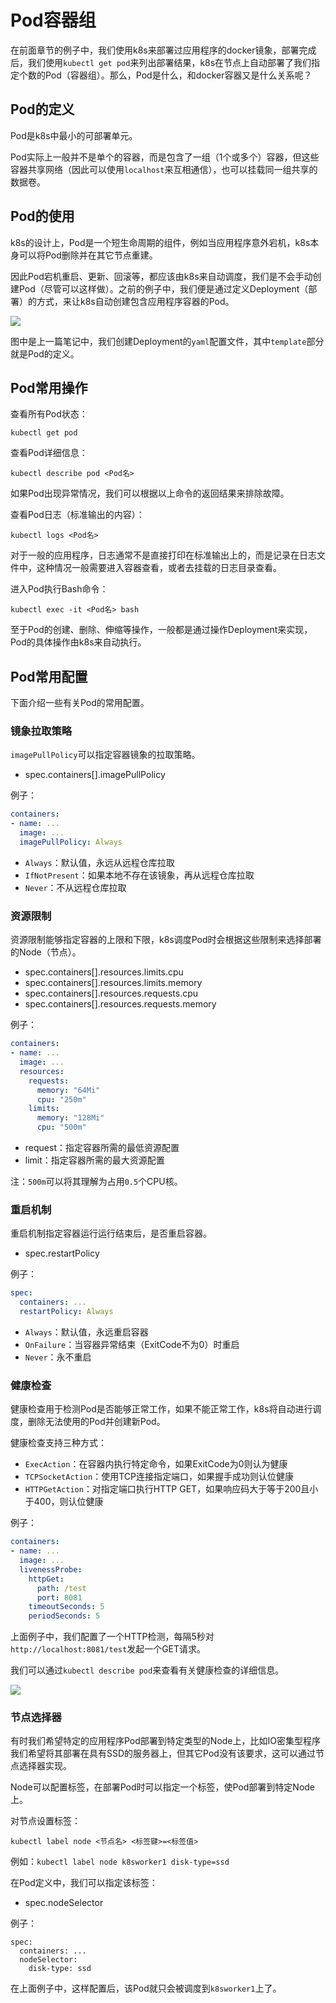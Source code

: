 # Pod容器组

在前面章节的例子中，我们使用k8s来部署过应用程序的docker镜象，部署完成后，我们使用`kubectl get pod`来列出部署结果，k8s在节点上自动部署了我们指定个数的Pod（容器组）。那么，Pod是什么，和docker容器又是什么关系呢？

## Pod的定义

Pod是k8s中最小的可部署单元。

Pod实际上一般并不是单个的容器，而是包含了一组（1个或多个）容器，但这些容器共享网络（因此可以使用`localhost`来互相通信），也可以挂载同一组共享的数据卷。

## Pod的使用

k8s的设计上，Pod是一个短生命周期的组件，例如当应用程序意外宕机，k8s本身可以将Pod删除并在其它节点重建。

因此Pod宕机重启、更新、回滚等，都应该由k8s来自动调度，我们是不会手动创建Pod（尽管可以这样做）。之前的例子中，我们便是通过定义Deployment（部署）的方式，来让k8s自动创建包含应用程序容器的Pod。

![](res/1.png)

图中是上一篇笔记中，我们创建Deployment的`yaml`配置文件，其中`template`部分就是Pod的定义。

## Pod常用操作

查看所有Pod状态：
```
kubectl get pod
```

查看Pod详细信息：
```
kubectl describe pod <Pod名>
```

如果Pod出现异常情况，我们可以根据以上命令的返回结果来排除故障。

查看Pod日志（标准输出的内容）：
```
kubectl logs <Pod名>
```

对于一般的应用程序，日志通常不是直接打印在标准输出上的，而是记录在日志文件中，这种情况一般需要进入容器查看，或者去挂载的日志目录查看。

进入Pod执行Bash命令：
```
kubectl exec -it <Pod名> bash
```

至于Pod的创建、删除、伸缩等操作，一般都是通过操作Deployment来实现，Pod的具体操作由k8s来自动执行。

## Pod常用配置

下面介绍一些有关Pod的常用配置。

### 镜象拉取策略

`imagePullPolicy`可以指定容器镜象的拉取策略。

* spec.containers[].imagePullPolicy

例子：
```yaml
containers:
- name: ...
  image: ...
  imagePullPolicy: Always
```

* `Always`：默认值，永远从远程仓库拉取
* `IfNotPresent`：如果本地不存在该镜象，再从远程仓库拉取
* `Never`：不从远程仓库拉取

### 资源限制

资源限制能够指定容器的上限和下限，k8s调度Pod时会根据这些限制来选择部署的Node（节点）。

* spec.containers[].resources.limits.cpu
* spec.containers[].resources.limits.memory
* spec.containers[].resources.requests.cpu
* spec.containers[].resources.requests.memory

例子：
```yaml
containers:
- name: ...
  image: ...
  resources:
    requests:
      memory: "64Mi"
      cpu: "250m"
    limits:
      memory: "128Mi"
      cpu: "500m"
```

* request：指定容器所需的最低资源配置
* limit：指定容器所需的最大资源配置

注：`500m`可以将其理解为占用`0.5`个CPU核。

### 重启机制

重启机制指定容器运行运行结束后，是否重启容器。

* spec.restartPolicy

例子：
```yaml
spec:
  containers: ...
  restartPolicy: Always
```

* `Always`：默认值，永远重启容器
* `OnFailure`：当容器异常结束（ExitCode不为0）时重启
* `Never`：永不重启

### 健康检查

健康检查用于检测Pod是否能够正常工作，如果不能正常工作，k8s将自动进行调度，删除无法使用的Pod并创建新Pod。

健康检查支持三种方式：

* `ExecAction`：在容器内执行特定命令，如果ExitCode为0则认为健康
* `TCPSocketAction`：使用TCP连接指定端口，如果握手成功则认位健康
* `HTTPGetAction`：对指定端口执行HTTP GET，如果响应码大于等于200且小于400，则认位健康

例子：
```yaml
containers:
- name: ...
  image: ...
  livenessProbe:
    httpGet:
      path: /test
      port: 8081
    timeoutSeconds: 5
    periodSeconds: 5
```

上面例子中，我们配置了一个HTTP检测，每隔5秒对`http://localhost:8081/test`发起一个GET请求。

我们可以通过`kubectl describe pod`来查看有关健康检查的详细信息。

![](res/2.png)

### 节点选择器

有时我们希望特定的应用程序Pod部署到特定类型的Node上，比如IO密集型程序我们希望将其部署在具有SSD的服务器上，但其它Pod没有该要求，这可以通过节点选择器实现。

Node可以配置标签，在部署Pod时可以指定一个标签，使Pod部署到特定Node上。

对节点设置标签：
```
kubectl label node <节点名> <标签键>=<标签值> 
```

例如：`kubectl label node k8sworker1 disk-type=ssd`

在Pod定义中，我们可以指定该标签：

* spec.nodeSelector

例子：
```
spec:
  containers: ...
  nodeSelector: 
    disk-type: ssd
```

在上面例子中，这样配置后，该Pod就只会被调度到`k8sworker1`上了。
